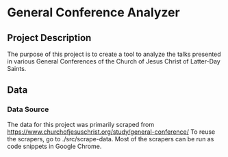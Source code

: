 # General Conference Analyzer
## Project Description
The purpose of this project is to create a tool to analyze the talks presented in various General Conferences of the Church of Jesus Christ of Latter-Day Saints. 

## Data
### Data Source
The data for this project was primarily scraped from https://www.churchofjesuschrist.org/study/general-conference/
To reuse the scrapers, go to ./src/scrape-data. Most of the scrapers can be run as code snippets in Google Chrome. 

